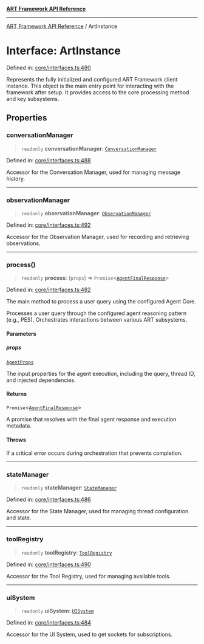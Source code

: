 [**ART Framework API Reference**](../README.md)

***

[ART Framework API Reference](../README.md) / ArtInstance

# Interface: ArtInstance

Defined in: [core/interfaces.ts:480](https://github.com/hashangit/ART/blob/9aeffde50e4be3211a0a8aa9df0277bb227606b0/src/core/interfaces.ts#L480)

Represents the fully initialized and configured ART Framework client instance.
This object is the main entry point for interacting with the framework after setup.
It provides access to the core processing method and key subsystems.

## Properties

### conversationManager

> `readonly` **conversationManager**: [`ConversationManager`](ConversationManager.md)

Defined in: [core/interfaces.ts:488](https://github.com/hashangit/ART/blob/9aeffde50e4be3211a0a8aa9df0277bb227606b0/src/core/interfaces.ts#L488)

Accessor for the Conversation Manager, used for managing message history.

***

### observationManager

> `readonly` **observationManager**: [`ObservationManager`](ObservationManager.md)

Defined in: [core/interfaces.ts:492](https://github.com/hashangit/ART/blob/9aeffde50e4be3211a0a8aa9df0277bb227606b0/src/core/interfaces.ts#L492)

Accessor for the Observation Manager, used for recording and retrieving observations.

***

### process()

> `readonly` **process**: (`props`) => `Promise`\<[`AgentFinalResponse`](AgentFinalResponse.md)\>

Defined in: [core/interfaces.ts:482](https://github.com/hashangit/ART/blob/9aeffde50e4be3211a0a8aa9df0277bb227606b0/src/core/interfaces.ts#L482)

The main method to process a user query using the configured Agent Core.

Processes a user query through the configured agent reasoning pattern (e.g., PES).
Orchestrates interactions between various ART subsystems.

#### Parameters

##### props

[`AgentProps`](AgentProps.md)

The input properties for the agent execution, including the query, thread ID, and injected dependencies.

#### Returns

`Promise`\<[`AgentFinalResponse`](AgentFinalResponse.md)\>

A promise that resolves with the final agent response and execution metadata.

#### Throws

If a critical error occurs during orchestration that prevents completion.

***

### stateManager

> `readonly` **stateManager**: [`StateManager`](StateManager.md)

Defined in: [core/interfaces.ts:486](https://github.com/hashangit/ART/blob/9aeffde50e4be3211a0a8aa9df0277bb227606b0/src/core/interfaces.ts#L486)

Accessor for the State Manager, used for managing thread configuration and state.

***

### toolRegistry

> `readonly` **toolRegistry**: [`ToolRegistry`](ToolRegistry.md)

Defined in: [core/interfaces.ts:490](https://github.com/hashangit/ART/blob/9aeffde50e4be3211a0a8aa9df0277bb227606b0/src/core/interfaces.ts#L490)

Accessor for the Tool Registry, used for managing available tools.

***

### uiSystem

> `readonly` **uiSystem**: [`UISystem`](UISystem.md)

Defined in: [core/interfaces.ts:484](https://github.com/hashangit/ART/blob/9aeffde50e4be3211a0a8aa9df0277bb227606b0/src/core/interfaces.ts#L484)

Accessor for the UI System, used to get sockets for subscriptions.
